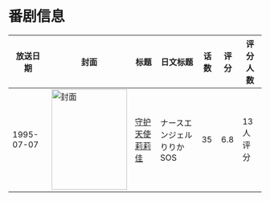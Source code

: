 # 番剧信息

|放送日期|封面|标题|日文标题|话数|评分|评分人数|
|---|---|---|---|---|---|---|
|1995-07-07|<img src="https://lain.bgm.tv/pic/cover/c/f5/fa/81012_6CJ3J.jpg" alt="封面" style="width:150px;height:200px;object-fit:cover;">|[守护天使莉莉佳](https://bangumi.tv/subject/81012)|ナースエンジェルりりかSOS|35|6.8|13人评分|

